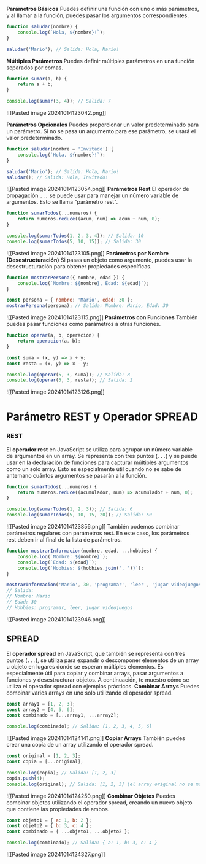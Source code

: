 **Parámetros Básicos**
Puedes definir una función con uno o más parámetros, y al llamar a la función, puedes pasar los argumentos correspondientes.
```javascript
function saludar(nombre) {
    console.log(`Hola, ${nombre}!`);
}

saludar('Mario'); // Salida: Hola, Mario!
```
**Múltiples Parámetros**
Puedes definir múltiples parámetros en una función separados por comas.
```javascript
function sumar(a, b) {
    return a + b;
}

console.log(sumar(3, 4)); // Salida: 7
```
![[Pasted image 20241014123042.png]]

**Parámetros Opcionales**
Puedes proporcionar un valor predeterminado para un parámetro. Si no se pasa un argumento para ese parámetro, se usará el valor predeterminado.
```javascript
function saludar(nombre = 'Invitado') {
    console.log(`Hola, ${nombre}!`);
}

saludar('Mario'); // Salida: Hola, Mario!
saludar(); // Salida: Hola, Invitado!
```
![[Pasted image 20241014123054.png]]
**Parámetros Rest**
El operador de propagación `...` se puede usar para manejar un número variable de argumentos. Esto se llama "parámetro rest".
```javascript
function sumarTodos(...numeros) {
    return numeros.reduce((acum, num) => acum + num, 0);
}

console.log(sumarTodos(1, 2, 3, 4)); // Salida: 10
console.log(sumarTodos(5, 10, 15)); // Salida: 30
```
![[Pasted image 20241014123105.png]]
**Parámetros por Nombre (Desestructuración)**
Si pasas un objeto como argumento, puedes usar la desestructuración para obtener propiedades específicas.
```javascript
function mostrarPersona({ nombre, edad }) {
    console.log(`Nombre: ${nombre}, Edad: ${edad}`);
}

const persona = { nombre: 'Mario', edad: 30 };
mostrarPersona(persona); // Salida: Nombre: Mario, Edad: 30
```
![[Pasted image 20241014123115.png]]
**Parámetros con Funciones**
También puedes pasar funciones como parámetros a otras funciones.
```javascript
function operar(a, b, operacion) {
    return operacion(a, b);
}

const suma = (x, y) => x + y;
const resta = (x, y) => x - y;

console.log(operar(5, 3, suma)); // Salida: 8
console.log(operar(5, 3, resta)); // Salida: 2
```
![[Pasted image 20241014123126.png]]
# Parámetro REST y Operador SPREAD

### REST
El **operador rest** en JavaScript se utiliza para agrupar un número variable de argumentos en un array. Se representa con tres puntos (`...`) y se puede usar en la declaración de funciones para capturar múltiples argumentos como un solo array. Esto es especialmente útil cuando no se sabe de antemano cuántos argumentos se pasarán a la función.
```javascript
function sumarTodos(...numeros) {
    return numeros.reduce((acumulador, num) => acumulador + num, 0);
}

console.log(sumarTodos(1, 2, 3)); // Salida: 6
console.log(sumarTodos(5, 10, 15, 20)); // Salida: 50
```
![[Pasted image 20241014123856.png]]
También podemos combinar parámetros regulares con parámetros rest. En este caso, los parámetros rest deben ir al final de la lista de parámetros.
```javascript
function mostrarInformacion(nombre, edad, ...hobbies) {
    console.log(`Nombre: ${nombre}`);
    console.log(`Edad: ${edad}`);
    console.log(`Hobbies: ${hobbies.join(', ')}`);
}

mostrarInformacion('Mario', 30, 'programar', 'leer', 'jugar videojuegos');
// Salida:
// Nombre: Mario
// Edad: 30
// Hobbies: programar, leer, jugar videojuegos
```
![[Pasted image 20241014123946.png]]

## SPREAD
El **operador spread** en JavaScript, que también se representa con tres puntos (`...`), se utiliza para expandir o descomponer elementos de un array u objeto en lugares donde se esperan múltiples elementos. Es especialmente útil para copiar y combinar arrays, pasar argumentos a funciones y desestructurar objetos. A continuación, te muestro cómo se utiliza el operador spread con ejemplos prácticos.
**Combinar Arrays**
Puedes combinar varios arrays en uno solo utilizando el operador spread.
```javascript
const array1 = [1, 2, 3];
const array2 = [4, 5, 6];
const combinado = [...array1, ...array2];

console.log(combinado); // Salida: [1, 2, 3, 4, 5, 6]
```
![[Pasted image 20241014124141.png]]
**Copiar Arrays**
También puedes crear una copia de un array utilizando el operador spread.
```javascript
const original = [1, 2, 3];
const copia = [...original];

console.log(copia); // Salida: [1, 2, 3]
copia.push(4);
console.log(original); // Salida: [1, 2, 3] (el array original no se modifica)
```
![[Pasted image 20241014124250.png]]
**Combinar Objetos**
Puedes combinar objetos utilizando el operador spread, creando un nuevo objeto que contiene las propiedades de ambos.
```javascript
const objeto1 = { a: 1, b: 2 };
const objeto2 = { b: 3, c: 4 };
const combinado = { ...objeto1, ...objeto2 };

console.log(combinado); // Salida: { a: 1, b: 3, c: 4 }
```
![[Pasted image 20241014124327.png]]
